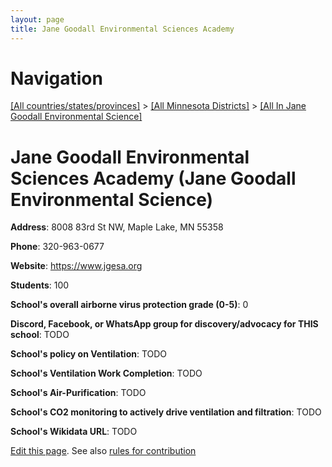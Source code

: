 ```yaml
---
layout: page
title: Jane Goodall Environmental Sciences Academy
---
```

# Navigation

[[All countries/states/provinces]](../../..) > [[All Minnesota Districts]](../..) > [[All In Jane Goodall Environmental Science]](..)

# Jane Goodall Environmental Sciences Academy (Jane Goodall Environmental Science)

**Address**: 8008 83rd St NW, Maple Lake, MN 55358

**Phone**: 320-963-0677

**Website**: <https://www.jgesa.org>

**Students**: 100

**School's overall airborne virus protection grade (0-5)**: 0

**Discord, Facebook, or WhatsApp group for discovery/advocacy for THIS school**: TODO

**School's policy on Ventilation**: TODO

**School's Ventilation Work Completion**: TODO

**School's Air-Purification**: TODO

**School's CO2 monitoring to actively drive ventilation and filtration**: TODO

**School's Wikidata URL**: TODO


[Edit this page](https://github.com/ventilate-schools/MN/edit/main/./Jane_Goodall_Environmental_Science/Jane_Goodall_Environmental_Sciences_Academy.md). See also [rules for contribution](../../../contribution-rules/)
